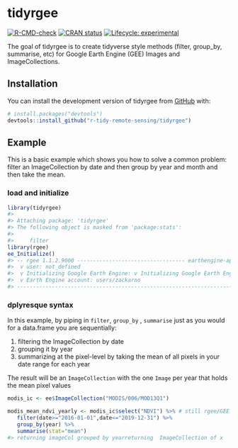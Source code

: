 
<!-- README.md is generated from README.Rmd. Please edit that file -->

# tidyrgee

<!-- badges: start -->

[![R-CMD-check](https://github.com/r-tidy-remote-sensing/tidyrgee/workflows/R-CMD-check/badge.svg)](https://github.com/r-tidy-remote-sensing/tidyrgee/actions)
[![CRAN
status](https://www.r-pkg.org/badges/version/tidyrgee)](https://CRAN.R-project.org/package=tidyrgee)
[![Lifecycle:
experimental](https://img.shields.io/badge/lifecycle-experimental-orange.svg)](https://lifecycle.r-lib.org/articles/stages.html#experimental)
<!-- badges: end -->

The goal of tidyrgee is to create tidyverse style methods (filter,
group_by, summarise, etc) for Google Earth Engine (GEE) Images and
ImageCollections.

## Installation

You can install the development version of tidyrgee from
[GitHub](https://github.com/) with:

``` r
# install.packages("devtools")
devtools::install_github("r-tidy-remote-sensing/tidyrgee")
```

## Example

This is a basic example which shows you how to solve a common problem:
filter an ImageCollection by date and then group by year and month and
then take the mean.

### load and initialize

``` r
library(tidyrgee)
#> 
#> Attaching package: 'tidyrgee'
#> The following object is masked from 'package:stats':
#> 
#>     filter
library(rgee)
ee_Initialize()
#> -- rgee 1.1.2.9000 ---------------------------------- earthengine-api 0.1.295 -- 
#>  v user: not_defined
#>  v Initializing Google Earth Engine: v Initializing Google Earth Engine:  DONE!
#>  v Earth Engine account: users/zackarno 
#> --------------------------------------------------------------------------------
```

### dplyresque syntax

In this example, by piping in `filter`, `group_by` , `summarise` just as
you would for a data.frame you are sequentially:

1.  filtering the ImageCollection by date
2.  grouping it by year
3.  summarizing at the pixel-level by taking the mean of all pixels in
    your date range for each year

The result will be an `ImageCollection` with the one `Image` per year
that holds the mean pixel values

``` r
modis_ic <- ee$ImageCollection("MODIS/006/MOD13Q1")

modis_mean_ndvi_yearly <- modis_ic$select("NDVI") %>% # still rgee/GEE syntax
   filter(date>="2016-01-01",date<="2019-12-31") %>%
   group_by(year) %>%
   summarise(stat="mean")
#> returning imageCol grouped by yearreturning  ImageCollection of x
```
